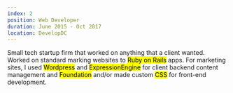 ```yaml
---
index: 2
position: Web Developer
duration: June 2015 - Oct 2017
location: DevelopDC
---
```

 Small tech startup firm that worked on anything that a client wanted. Worked on standard marking websites to
                <mark>Ruby on Rails</mark> apps. For marketing sites, I used
                <mark>Wordpress</mark> and
                <mark>ExpressionEngine</mark> for client backend content management and
                <mark>Foundation</mark> and/or made custom
                <mark>CSS</mark> for front-end development.